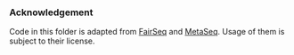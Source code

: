 ### Acknowledgement
Code in this folder is adapted from 
[FairSeq](https://github.com/facebookresearch/fairseq) and [MetaSeq](https://github.com/facebookresearch/metaseq). 
Usage of them is subject to their license. 